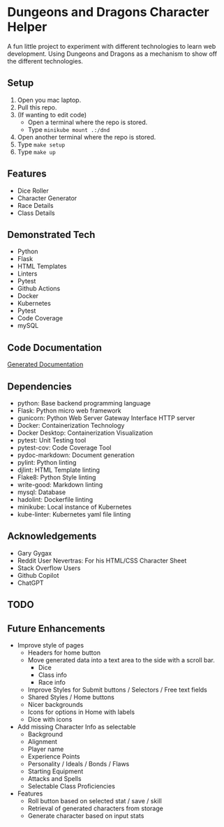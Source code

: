 # Dungeons and Dragons Character Helper
A fun little project to experiment with different technologies to learn web development. Using Dungeons and Dragons as a mechanism to show off the different technologies.

## Setup
 1. Open you mac laptop.
 2. Pull this repo.
 3. (If wanting to edit code)
    - Open a terminal where the repo is stored.
    - Type `minikube mount .:/dnd`
 4. Open another terminal where the repo is stored.
 5. Type `make setup`
 6. Type `make up`

## Features
 - Dice Roller
 - Character Generator
 - Race Details
 - Class Details

## Demonstrated Tech
- Python
- Flask
- HTML Templates
- Linters
- Pytest
- Github Actions
- Docker
- Kubernetes
- Pytest
- Code Coverage
- mySQL

## Code Documentation
[Generated Documentation](./docs/code.md)

## Dependencies
- python: Base backend programming language
- Flask: Python  micro web framework
- gunicorn: Python Web Server Gateway Interface HTTP server
- Docker: Containerization Technology
- Docker Desktop: Containerization Visualization
- pytest: Unit Testing tool
- pytest-cov: Code Coverage Tool
- pydoc-markdown: Document generation
- pylint: Python linting
- djlint: HTML Template linting
- Flake8: Python Style linting
- write-good: Markdown linting
- mysql: Database
- hadolint: Dockerfile linting
- minikube: Local instance of Kubernetes
- kube-linter: Kubernetes yaml file linting

## Acknowledgements
- Gary Gygax
- Reddit User Nevertras: For his HTML/CSS Character Sheet
- Stack Overflow Users
- Github Copilot
- ChatGPT

## TODO

## Future Enhancements
- Improve style of pages
  - Headers for home button
  - Move generated data into a text area to the side with a scroll bar.
    - Dice
    - Class info
    - Race info
  - Improve Styles for Submit buttons / Selectors / Free text fields
  - Shared Styles / Home buttons
  - Nicer backgrounds
  - Icons for options in Home with labels
  - Dice with icons
- Add missing Character Info as selectable
  - Background
  - Alignment
  - Player name
  - Experience Points
  - Personality / Ideals / Bonds / Flaws
  - Starting Equipment
  - Attacks and Spells
  - Selectable Class Proficiencies
- Features
  - Roll button based on selected stat / save / skill
  - Retrieval of generated characters from storage
  - Generate character based on input stats
